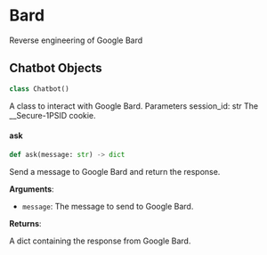 <a id="Bard"></a>

# Bard

Reverse engineering of Google Bard

<a id="Bard.Chatbot"></a>

## Chatbot Objects

```python
class Chatbot()
```

A class to interact with Google Bard.
Parameters
    session_id: str
        The __Secure-1PSID cookie.

<a id="Bard.Chatbot.ask"></a>

#### ask

```python
def ask(message: str) -> dict
```

Send a message to Google Bard and return the response.

**Arguments**:

- `message`: The message to send to Google Bard.

**Returns**:

A dict containing the response from Google Bard.
